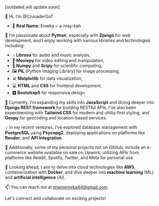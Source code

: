 [outdated,will update soon]

👋 Hi, I’m @CrusaderGoT

- 👤 **Real Name**: Emeka ~ a-may-kah

👀 I’m passionate about **Python**, especially with **Django** for web development, and I enjoy working with various libraries and technologies including:
  - 🎶 **Librosa** for audio and music analysis,
  - 🎥 **Moviepy** for video editing and manipulation,
  - 🔢 **Numpy** and **Scipy** for scientific computing,
  - 🖼️ **PIL** (Python Imaging Library) for image processing,
  - 📊 **Matplotlib** for data visualization,
  - 💻 **HTML** and **CSS** for frontend development,
  - 🅱️ **Bootstrap5** for responsive design.

🌱 Currently, I'm expanding my skills into **JavaScript** and diving deeper into **Django REST framework** for building RESTful APIs. I've also been experimenting with **Tailwind CSS** for modern and utility-first styling, and **Geopy** for geocoding and location-based services.

💡 In my recent ventures, I've explored database management with **PostgreSQL** using **Psycopg2**, deploying applications on platforms like **Render**, and **API Integration**.

🔭 Additionally, some of my personal projects not on GitHub, include an e-commerce website available on sale on Upwork; utilizing APIs from platforms like Reddit, Spotify, Twitter, and Meta for personal use.

🚀 Looking ahead, I aim to delve into cloud technologies like **AWS**, containerization with **Docker**, and dive deeper into **machine learning** (ML) and **artificial intelligence** (AI).

📫 You can reach me at enememeka44@gmail.com.

Let's connect and collaborate on exciting projects!

<!---
CrusaderGoT/CrusaderGoT is a ✨ special ✨ repository because its `README.md` (this file) appears on your GitHub profile.
You can click the Preview link to take a look at your changes.
--->
